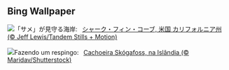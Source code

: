 ## Bing Wallpaper
![](https://www.bing.com/th?id=OHR.SharkFinCove_JA-JP4634646966_UHD.jpg&w=1000)「サメ」が見守る海岸:&nbsp;&ensp;[シャーク・フィン・コーブ, 米国 カリフォルニア州 (© Jeff Lewis/Tandem Stills + Motion)](https://www.bing.com/th?id=OHR.SharkFinCove_JA-JP4634646966_UHD.jpg)
<br><br/>
![](https://www.bing.com/th?id=OHR.SkogafossWaterfall_PT-BR7394704213_UHD.jpg&w=1000)Fazendo um respingo:&nbsp;&ensp;[Cachoeira Skógafoss, na Islândia (© Maridav/Shutterstock)](https://www.bing.com/th?id=OHR.SkogafossWaterfall_PT-BR7394704213_UHD.jpg)
<br><br/>
